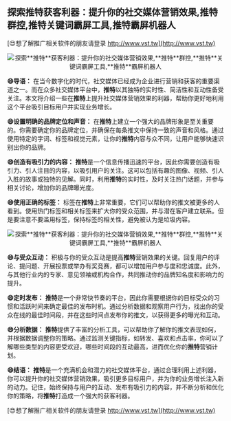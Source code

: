 ## **探索**推特**获客利器：提升你的社交媒体营销效果,**推特**群控,**推特**关键词霸屏工具,**推特**霸屏机器人**

[😍想了解推广相关软件的朋友请登录 http://www.vst.tw](http://www.vst.tw)

 <center><img src="https://vst.tw/MP4/tuiguang/png/5.png" alt="探索**推特**获客利器：提升你的社交媒体营销效果,**推特**群控,**推特**关键词霸屏工具,**推特**霸屏机器人"></center>

**😄导语：**
在当今数字化的时代，社交媒体已经成为企业进行营销和获客的重要渠道之一。而在众多社交媒体平台中，**推特**以其独特的实时性、简洁性和互动性备受关注。本文将介绍一些在**推特**上提升社交媒体营销效果的利器，帮助你更好地利用这个平台吸引目标用户并实现业务增长。

**😄设置明确的品牌定位和声音：**
在**推特**上建立一个强大的品牌形象是至关重要的。你需要确定你的品牌定位，并确保在每条推文中保持一致的声音和风格。通过使用特定的字词、标签和视觉元素，让你的**推特**内容与众不同，让用户能够快速识别出你的品牌。

**😄创造有吸引力的内容：**
**推特**是一个信息传播迅速的平台，因此你需要创造有吸引力、引人注目的内容，以吸引用户的关注。这可以包括有趣的图像、视频、引人入胜的故事或独特的见解。同时，利用**推特**的实时性，及时关注热门话题，并参与相关讨论，增加你的品牌曝光度。

**😄使用正确的标签：**
标签在**推特**上非常重要，它们可以帮助你的推文被更多的人看到。使用热门标签和相关标签来扩大你的受众范围，并与潜在客户建立联系。但是要注意不要滥用标签，保持标签的相关性，避免被认为是垃圾内容。

 <center><img src="https://vst.tw/MP4/tuiguang/png/3.png" alt="探索**推特**获客利器：提升你的社交媒体营销效果,**推特**群控,**推特**关键词霸屏工具,**推特**霸屏机器人"></center>

**😄与受众互动：**
积极与你的受众互动是提高**推特**营销效果的关键。回复用户的评论、提问题、开展投票或举办有奖竞赛，都可以增加用户参与度和忠诚度。此外，与其他行业内的专家、意见领袖或机构合作，共同推动你的品牌知名度和影响力的提升。

**😄定时发布：**
**推特**是一个非常快节奏的平台，因此你需要根据你的目标受众的习惯和活跃时间来确定最佳的发布时机。通过分析数据和观察用户行为，找出你的受众在线的最佳时间段，并在这些时间点发布你的推文，以获得更多的曝光和互动。

**😄分析数据：**
**推特**提供了丰富的分析工具，可以帮助你了解你的推文表现如何，并根据数据调整你的策略。通过监测关键指标，如转发、喜欢和点击率，你可以了解哪些类型的内容更受欢迎，哪些时间段的互动最高，进而优化你的**推特**营销计划。

**😄结语：**
**推特**是一个充满机会和潜力的社交媒体平台，通过合理利用上述利器，你可以提升你的社交媒体营销效果，吸引更多目标用户，并为你的业务增长注入新的动力。记住，始终保持与用户的互动、发布有吸引力的内容，并不断分析和优化你的策略，将**推特**打造成一个强大的获客利器。

[😍想了解推广相关软件的朋友请登录 http://www.vst.tw](http://www.vst.tw)



